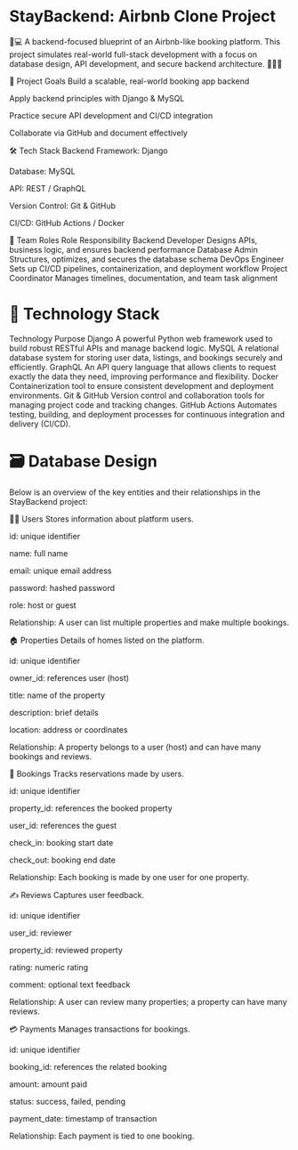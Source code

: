 # StayBackend: Airbnb Clone Project
🏡💻 A backend-focused blueprint of an Airbnb-like booking platform. This project simulates real-world full-stack development with a focus on database design, API development, and secure backend architecture.  🚀🔐🧠

🚀 Project Goals
Build a scalable, real-world booking app backend

Apply backend principles with Django & MySQL

Practice secure API development and CI/CD integration

Collaborate via GitHub and document effectively

🛠️ Tech Stack
Backend Framework: Django

Database: MySQL

API: REST / GraphQL

Version Control: Git & GitHub

CI/CD: GitHub Actions / Docker

👥 Team Roles
Role	Responsibility
Backend Developer	Designs APIs, business logic, and ensures backend performance
Database Admin	Structures, optimizes, and secures the database schema
DevOps Engineer	Sets up CI/CD pipelines, containerization, and deployment workflow
Project Coordinator	Manages timelines, documentation, and team task alignment

# 🧰 Technology Stack
Technology	Purpose
Django	A powerful Python web framework used to build robust RESTful APIs and manage backend logic.
MySQL	A relational database system for storing user data, listings, and bookings securely and efficiently.
GraphQL	An API query language that allows clients to request exactly the data they need, improving performance and flexibility.
Docker	Containerization tool to ensure consistent development and deployment environments.
Git & GitHub	Version control and collaboration tools for managing project code and tracking changes.
GitHub Actions	Automates testing, building, and deployment processes for continuous integration and delivery (CI/CD).

# 🗃️ Database Design
Below is an overview of the key entities and their relationships in the StayBackend project:

🧑‍💼 Users
Stores information about platform users.

id: unique identifier

name: full name

email: unique email address

password: hashed password

role: host or guest

Relationship:
A user can list multiple properties and make multiple bookings.

🏠 Properties
Details of homes listed on the platform.

id: unique identifier

owner_id: references user (host)

title: name of the property

description: brief details

location: address or coordinates

Relationship:
A property belongs to a user (host) and can have many bookings and reviews.

📅 Bookings
Tracks reservations made by users.

id: unique identifier

property_id: references the booked property

user_id: references the guest

check_in: booking start date

check_out: booking end date

Relationship:
Each booking is made by one user for one property.

✍️ Reviews
Captures user feedback.

id: unique identifier

user_id: reviewer

property_id: reviewed property

rating: numeric rating

comment: optional text feedback

Relationship:
A user can review many properties; a property can have many reviews.

💳 Payments
Manages transactions for bookings.

id: unique identifier

booking_id: references the related booking

amount: amount paid

status: success, failed, pending

payment_date: timestamp of transaction

Relationship:
Each payment is tied to one booking.
